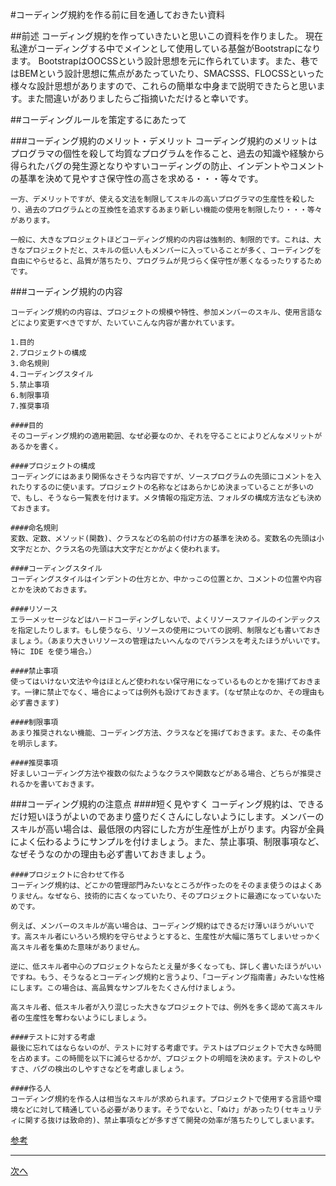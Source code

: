 #コーディング規約を作る前に目を通しておきたい資料

##前述
コーディング規約を作っていきたいと思いこの資料を作りました。
現在私達がコーディングする中でメインとして使用している基盤がBootstrapになります。
BootstrapはOOCSSという設計思想を元に作られています。また、巷ではBEMという設計思想に焦点があたっていたり、SMACSSS、FLOCSSといった
様々な設計思想がありますので、これらの簡単な中身まで説明できたらと思います。また間違いがありましたらご指摘いただけると幸いです。



##コーディングルールを策定するにあたって


###コーディング規約のメリット・デメリット
	コーディング規約のメリットはプログラマの個性を殺して均質なプログラムを作ること、過去の知識や経験から得られたバグの発生源となりやすいコーディングの防止、インデントやコメントの基準を決めて見やすさ保守性の高さを求める・・・等々です。

	一方、デメリットですが、使える文法を制限してスキルの高いプログラマの生産性を殺したり、過去のプログラムとの互換性を追求するあまり新しい機能の使用を制限したり・・・等々があります。

	一般に、大きなプロジェクトほどコーディング規約の内容は強制的、制限的です。これは、大きなプロジェクトだと、スキルの低い人もメンバーに入っていることが多く、コーディングを自由にやらせると、品質が落ちたり、プログラムが見づらく保守性が悪くなるったりするためです。

###コーディング規約の内容

	コーディング規約の内容は、プロジェクトの規模や特性、参加メンバーのスキル、使用言語などにより変更すべきですが、たいていこんな内容が書かれています。

	1.目的
	2.プロジェクトの構成
	3.命名規則
	4.コーディングスタイル
	5.禁止事項
	6.制限事項
	7.推奨事項

	####目的
	そのコーディング規約の適用範囲、なぜ必要なのか、それを守ることによりどんなメリットがあるかを書く。

	####プロジェクトの構成
	コーディングにはあまり関係なさそうな内容ですが、ソースプログラムの先頭にコメントを入れたりするのに使います。プロジェクトの名称などはあらかじめ決まっていることが多いので、もし、そうなら一覧表を付けます。メタ情報の指定方法、フォルダの構成方法なども決めておきます。

	####命名規則
	変数、定数、メソッド(関数)、クラスなどの名前の付け方の基準を決める。変数名の先頭は小文字だとか、クラス名の先頭は大文字だとかがよく使われます。

	####コーディングスタイル
	コーディングスタイルはインデントの仕方とか、中かっこの位置とか、コメントの位置や内容とかを決めておきます。

	####リソース
	エラーメッセージなどはハードコーディングしないで、よくリソースファイルのインデックスを指定したりします。もし使うなら、リソースの使用についての説明、制限なども書いておきましょう。（あまり大きいリソースの管理はたいへんなのでバランスを考えたほうがいいです。特に IDE を使う場合。）

	####禁止事項
	使ってはいけない文法や今はほとんど使われない保守用になっているものとかを揚げておきます。一律に禁止でなく、場合によっては例外も設けておきます。(なぜ禁止なのか、その理由も必ず書きます)

	####制限事項
	あまり推奨されない機能、コーディング方法、クラスなどを揚げておきます。また、その条件を明示します。

	####推奨事項
	好ましいコーディング方法や複数の似たようなクラスや関数などがある場合、どちらが推奨されるかを書いておきます。

###コーディング規約の注意点
	####短く見やすく
	コーディング規約は、できるだけ短いほうがよいのであまり盛りだくさんにしないようにします。メンバーのスキルが高い場合は、最低限の内容にした方が生産性が上がります。内容が全員によく伝わるようにサンプルを付けましょう。また、禁止事項、制限事項など、なぜそうなのかの理由も必ず書いておきましょう。

	####プロジェクトに合わせて作る
	コーディング規約は、どこかの管理部門みたいなところが作ったのをそのまま使うのはよくありません。なぜなら、技術的に古くなっていたり、そのプロジェクトに最適になっていないためです。

	例えば、メンバーのスキルが高い場合は、コーディング規約はできるだけ薄いほうがいいです。高スキル者にいろいろ規約を守らせようとすると、生産性が大幅に落ちてしまいせっかく高スキル者を集めた意味がありません。

	逆に、低スキル者中心のプロジェクトならたとえ量が多くなっても、詳しく書いたほうがいいですね。もう、そうなるとコーディング規約と言うより、「コーディング指南書」みたいな性格にします。この場合は、高品質なサンプルをたくさん付けましょう。

	高スキル者、低スキル者が入り混じった大きなプロジェクトでは、例外を多く認めて高スキル者の生産性を奪わないようにしましょう。

	####テストに対する考慮
	最後に忘れてはならないのが、テストに対する考慮です。テストはプロジェクトで大きな時間を占めます。この時間を以下に減らせるかが、プロジェクトの明暗を決めます。テストのしやすさ、バグの検出のしやすさなどを考慮しましょう。

	####作る人
	コーディング規約を作る人は相当なスキルが求められます。プロジェクトで使用する言語や環境などに対して精通している必要があります。そうでないと、「ぬけ」があったり(セキュリティに関する抜けは致命的)、禁止事項などが多すぎて開発の効率が落ちたりしてしまいます。
[参考](http://bonk.red/articles/project/coding_rule.html "参考")

---
[次へ](02/README.md "次へ")







